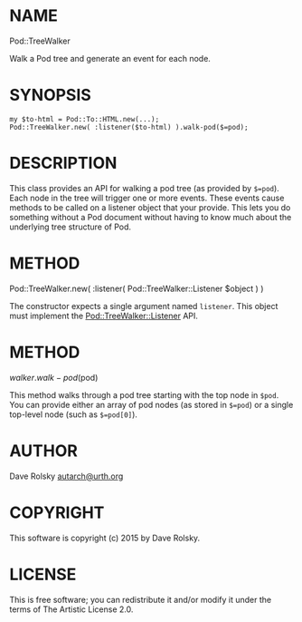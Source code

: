 NAME
====

Pod::TreeWalker

Walk a Pod tree and generate an event for each node.

SYNOPSIS
========



    my $to-html = Pod::To::HTML.new(...);
    Pod::TreeWalker.new( :listener($to-html) ).walk-pod($=pod);

DESCRIPTION
===========



This class provides an API for walking a pod tree (as provided by `$=pod`). Each node in the tree will trigger one or more events. These events cause methods to be called on a listener object that your provide. This lets you do something without a Pod document without having to know much about the underlying tree structure of Pod.

METHOD
======

Pod::TreeWalker.new( :listener( Pod::TreeWalker::Listener $object ) )

The constructor expects a single argument named `listener`. This object must implement the [Pod::TreeWalker::Listener](Pod::TreeWalker::Listener) API.

METHOD
======

$walker.walk-pod($pod)

This method walks through a pod tree starting with the top node in `$pod`. You can provide either an array of pod nodes (as stored in `$=pod`) or a single top-level node (such as `$=pod[0]`).

AUTHOR
======

Dave Rolsky <autarch@urth.org>

COPYRIGHT
=========



This software is copyright (c) 2015 by Dave Rolsky.

LICENSE
=======



This is free software; you can redistribute it and/or modify it under the terms of The Artistic License 2.0.
